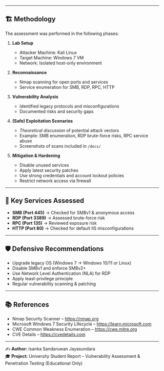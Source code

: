 
---

## 🏗️ Methodology
The assessment was performed in the following phases:

1. **Lab Setup**
   - Attacker Machine: Kali Linux
   - Target Machine: Windows 7 VM
   - Network: Isolated host-only environment

2. **Reconnaissance**
   - Nmap scanning for open ports and services
   - Service enumeration for SMB, RDP, RPC, HTTP

3. **Vulnerability Analysis**
   - Identified legacy protocols and misconfigurations
   - Documented risks and security gaps

4. **(Safe) Exploitation Scenarios**
   - *Theoretical discussion* of potential attack vectors  
   - Example: SMB enumeration, RDP brute-force risks, RPC service abuse  
   - Screenshots of scans included in `/docs/`

5. **Mitigation & Hardening**
   - Disable unused services
   - Apply latest security patches
   - Use strong credentials and account lockout policies
   - Restrict network access via firewall

---

## 🔑 Key Services Assessed
- **SMB (Port 445)** → Checked for SMBv1 & anonymous access
- **RDP (Port 3389)** → Assessed brute-force risk
- **RPC (Port 135)** → Reviewed exposure risk
- **HTTP (Port 80)** → Checked for default IIS misconfigurations

---

## 🛡️ Defensive Recommendations
- Upgrade legacy OS (Windows 7 → Windows 10/11 or Linux)
- Disable SMBv1 and enforce SMBv2+
- Use Network Level Authentication (NLA) for RDP
- Apply least-privilege principle
- Regular vulnerability scanning & patching

---

## 📚 References
- Nmap Security Scanner – https://nmap.org  
- Microsoft Windows 7 Security Lifecycle – https://learn.microsoft.com  
- CWE Common Weakness Enumeration – https://cwe.mitre.org  
- CVE Details – https://cvedetails.com  

---

✍️ **Author:** Isanka Sandaruwan Jayasundara  
🎓 **Project:** University Student Report – Vulnerability Assessment & Penetration Testing (Educational Only)  
